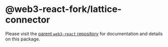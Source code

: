# @web3-react-fork/lattice-connector

Please visit the [parent `web3-react` repository](https://github.com/NoahZinsmeister/web3-react) for documentation and details on this package.
